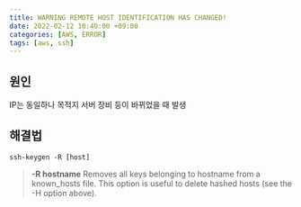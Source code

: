```yaml
---
title: WARNING REMOTE HOST IDENTIFICATION HAS CHANGED!
date: 2022-02-12 10:40:00 +09:00
categories: [AWS, ERROR]
tags: [aws, ssh]
---
```


## 원인
IP는 동일하나 목적지 서버 장비 등이 바뀌었을 때 발생

## 해결법

```
ssh-keygen -R [host]
```

> **-R hostname** Removes all keys belonging to hostname from a known_hosts file. This option is useful to delete hashed hosts (see the -H option above).




